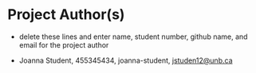 # Project Author(s)

- delete these lines and enter name, student number, github name, 
and email for the project author

- Joanna Student, 455345434, joanna-student, jstuden12@unb.ca
